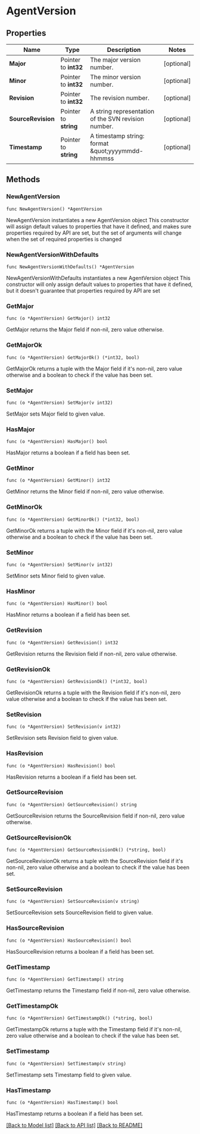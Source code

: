 # AgentVersion

## Properties

Name | Type | Description | Notes
------------ | ------------- | ------------- | -------------
**Major** | Pointer to **int32** | The major version number. | [optional] 
**Minor** | Pointer to **int32** | The minor version number. | [optional] 
**Revision** | Pointer to **int32** | The revision number. | [optional] 
**SourceRevision** | Pointer to **string** | A string representation of the SVN revision number. | [optional] 
**Timestamp** | Pointer to **string** | A timestamp string: format \&quot;yyyymmdd-hhmmss | [optional] 

## Methods

### NewAgentVersion

`func NewAgentVersion() *AgentVersion`

NewAgentVersion instantiates a new AgentVersion object
This constructor will assign default values to properties that have it defined,
and makes sure properties required by API are set, but the set of arguments
will change when the set of required properties is changed

### NewAgentVersionWithDefaults

`func NewAgentVersionWithDefaults() *AgentVersion`

NewAgentVersionWithDefaults instantiates a new AgentVersion object
This constructor will only assign default values to properties that have it defined,
but it doesn't guarantee that properties required by API are set

### GetMajor

`func (o *AgentVersion) GetMajor() int32`

GetMajor returns the Major field if non-nil, zero value otherwise.

### GetMajorOk

`func (o *AgentVersion) GetMajorOk() (*int32, bool)`

GetMajorOk returns a tuple with the Major field if it's non-nil, zero value otherwise
and a boolean to check if the value has been set.

### SetMajor

`func (o *AgentVersion) SetMajor(v int32)`

SetMajor sets Major field to given value.

### HasMajor

`func (o *AgentVersion) HasMajor() bool`

HasMajor returns a boolean if a field has been set.

### GetMinor

`func (o *AgentVersion) GetMinor() int32`

GetMinor returns the Minor field if non-nil, zero value otherwise.

### GetMinorOk

`func (o *AgentVersion) GetMinorOk() (*int32, bool)`

GetMinorOk returns a tuple with the Minor field if it's non-nil, zero value otherwise
and a boolean to check if the value has been set.

### SetMinor

`func (o *AgentVersion) SetMinor(v int32)`

SetMinor sets Minor field to given value.

### HasMinor

`func (o *AgentVersion) HasMinor() bool`

HasMinor returns a boolean if a field has been set.

### GetRevision

`func (o *AgentVersion) GetRevision() int32`

GetRevision returns the Revision field if non-nil, zero value otherwise.

### GetRevisionOk

`func (o *AgentVersion) GetRevisionOk() (*int32, bool)`

GetRevisionOk returns a tuple with the Revision field if it's non-nil, zero value otherwise
and a boolean to check if the value has been set.

### SetRevision

`func (o *AgentVersion) SetRevision(v int32)`

SetRevision sets Revision field to given value.

### HasRevision

`func (o *AgentVersion) HasRevision() bool`

HasRevision returns a boolean if a field has been set.

### GetSourceRevision

`func (o *AgentVersion) GetSourceRevision() string`

GetSourceRevision returns the SourceRevision field if non-nil, zero value otherwise.

### GetSourceRevisionOk

`func (o *AgentVersion) GetSourceRevisionOk() (*string, bool)`

GetSourceRevisionOk returns a tuple with the SourceRevision field if it's non-nil, zero value otherwise
and a boolean to check if the value has been set.

### SetSourceRevision

`func (o *AgentVersion) SetSourceRevision(v string)`

SetSourceRevision sets SourceRevision field to given value.

### HasSourceRevision

`func (o *AgentVersion) HasSourceRevision() bool`

HasSourceRevision returns a boolean if a field has been set.

### GetTimestamp

`func (o *AgentVersion) GetTimestamp() string`

GetTimestamp returns the Timestamp field if non-nil, zero value otherwise.

### GetTimestampOk

`func (o *AgentVersion) GetTimestampOk() (*string, bool)`

GetTimestampOk returns a tuple with the Timestamp field if it's non-nil, zero value otherwise
and a boolean to check if the value has been set.

### SetTimestamp

`func (o *AgentVersion) SetTimestamp(v string)`

SetTimestamp sets Timestamp field to given value.

### HasTimestamp

`func (o *AgentVersion) HasTimestamp() bool`

HasTimestamp returns a boolean if a field has been set.


[[Back to Model list]](../README.md#documentation-for-models) [[Back to API list]](../README.md#documentation-for-api-endpoints) [[Back to README]](../README.md)


